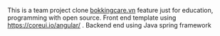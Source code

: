 This is a team project clone [bokkingcare.vn](https://bookingcare.vn/) feature just for education, programming with open source.
Front end template using https://coreui.io/angular/ .
Backend end using Java spring framework
